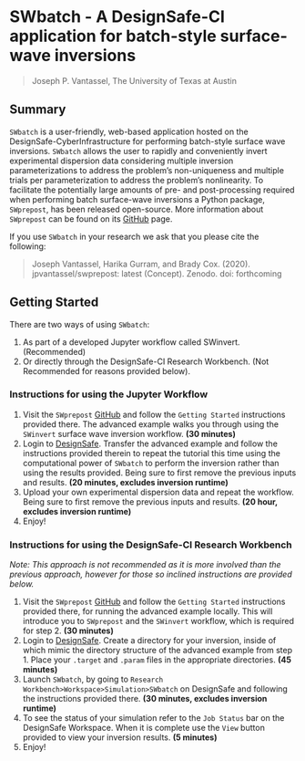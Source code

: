 # SWbatch - A DesignSafe-CI application for batch-style surface-wave inversions

> Joseph P. Vantassel, The University of Texas at Austin

## Summary

`SWbatch` is a user-friendly, web-based application hosted on the
DesignSafe-CyberInfrastructure for performing batch-style surface wave
inversions. `SWbatch` allows the user to rapidly and conveniently invert
experimental dispersion data considering multiple inversion parameterizations
to address the problem’s non-uniqueness and multiple trials per parameterization
to address the problem’s nonlinearity. To facilitate the potentially large
amounts of pre- and post-processing required when performing batch surface-wave
inversions a Python package, `SWprepost`, has been released
open-source. More information about `SWprepost` can be found on its
[GitHub](https://github.com/jpvantassel/swprepost) page.

If you use `SWbatch` in your research we ask that you please cite the following:

>Joseph Vantassel, Harika Gurram, and Brady Cox. (2020). jpvantassel/swprepost: latest (Concept). Zenodo. doi: forthcoming

## Getting Started

There are two ways of using `SWbatch`:

1. As part of a developed Jupyter workflow called SWinvert. (Recommended)
2. Or directly through the DesignSafe-CI Research Workbench. (Not Recommended for reasons provided below).

### Instructions for using the Jupyter Workflow

1. Visit the `SWprepost` [GitHub](https://github.com/jpvantassel/swprepost) and
follow the `Getting Started` instructions provided there. The advanced example
walks you through using the `SWinvert` surface wave inversion workflow.
 __(30 minutes)__
2. Login to [DesignSafe](https://www.designsafe-ci.org/). Transfer the advanced
example and follow the instructions provided therein to repeat the
tutorial this time using the computational power of `SWbatch` to perform
the inversion rather than using the results provided. Being sure to first remove
the previous inputs and results.
__(20 minutes, excludes inversion runtime)__
3. Upload your own experimental dispersion data and repeat the workflow. Being
sure to first remove the previous inputs and results.
__(20 hour, excludes inversion runtime)__
4. Enjoy!

### Instructions for using the DesignSafe-CI Research Workbench

_Note: This approach is not recommended as it is more involved than the previous
approach, however for those so inclined instructions are provided below._

1. Visit the `SWprepost` [GitHub](https://github.com/jpvantassel/swprepost) and
follow the `Getting Started` instructions provided there, for running the
advanced example locally. This will introduce you to `SWprepost` and the
`SWinvert` workflow, which is required for step 2. __(30 minutes)__
2. Login to [DesignSafe](https://www.designsafe-ci.org/). Create a directory for
your inversion, inside of which mimic the directory structure of the advanced
example from step 1. Place your `.target` and `.param` files in the appropriate
directories. __(45 minutes)__
3. Launch `SWbatch`, by going to
`Research Workbench>Workspace>Simulation>SWbatch` on DesignSafe and following
the instructions provided there. __(30 minutes, excludes inversion runtime)__
4. To see the status of your simulation refer to the `Job Status` bar on the
DesignSafe Workspace. When it is complete use the `View` button provided to
view your inversion results. __(5 minutes)__
5. Enjoy!
